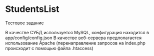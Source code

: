 # StudentsList
Тестовое задание

В качестве СУБД используется MySQL, конфигурация находится в app/config/config.json
В качестве веб-сервера предполагается использование Apache (перенаправление запросов на index.php происходит с помощью файла .htaccess)
